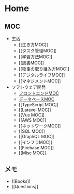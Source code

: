 # Home

## MOC

- 生活
	- [[生き方MOC]]
	- [[タスク管理MOC]]
	- [[学習方法MOC]]
	- [[読書MOC]]
	- [[物事の取り組み方MOC]]
	- [[デジタルライフMOC]]
	- [[マネジメントMOC]]
- ソフトウェア開発
	- [フロントエンドMOC](フロントエンドMOC.md)
	- [データベースMOC](データベースMOC.md)
	- [[TypeScript MOC]]
	- [[Laravel MOC]]
	- [[Vue MOC]]
	- [[AWS MOC]]
	- [[ネットワークMOC]]
	- [[SQL MOC]]
	- [[GraphQL MOC]]
	- [[インフラMOC]]
	- [[Firebase MOC]]
	- [[Misc MOC]]

## メモ

- [[Books]]
- [[Questions]] 